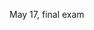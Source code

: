 
<div class="change">

<div class="column_date">
<p markdown="block">


</p>
</div>

<div class="column_materials">
<p markdown="block">

May 17, final exam

</p>
</div>


<div class="column_assign">
<p markdown="block">
</p>
</div>

</div>
